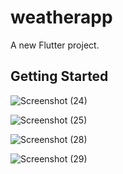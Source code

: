 # weatherapp

A new Flutter project.

## Getting Started

![Screenshot (24)](https://user-images.githubusercontent.com/68896404/135426296-e4055157-c4d3-475a-a232-8de2ecef75de.png)


![Screenshot (25)](https://user-images.githubusercontent.com/68896404/135426347-ae197c7e-5337-453d-9d30-293c50b4f9b8.png)


![Screenshot (28)](https://user-images.githubusercontent.com/68896404/135426355-2b5ba132-958d-42fb-b417-49950d94800b.png)


![Screenshot (29)](https://user-images.githubusercontent.com/68896404/135426371-a2fa90a4-47ff-4ee6-9ebe-6508f0484b26.png)





